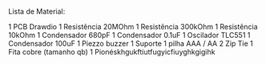 Lista de Material:

1 PCB Drawdio
1 Resistência 20MOhm
1 Resistência 300kOhm
1 Resistência 10kOhm
1 Condensador 680pF
1 Condensador 0.1uF
1 Oscilador TLC551
1 Condensador 100uF
1 Piezzo buzzer
1 Suporte 1 pilha AAA / AA
2 Zip Tie
1 Fita cobre (tamanho qb)
1 Pionéskhgukftiutfugyicfiuyghkgigihk
